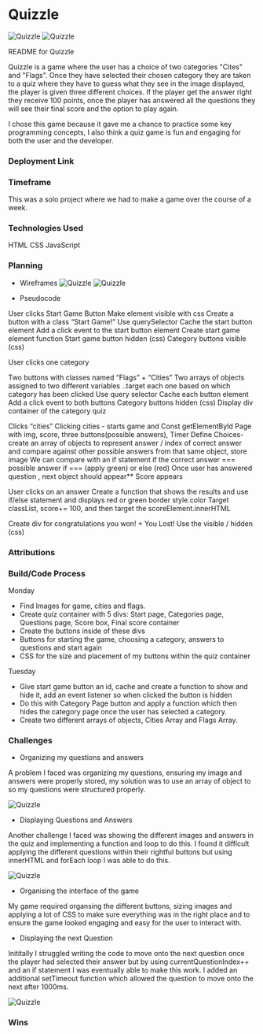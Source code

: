 # Quizzle 

![Quizzle](<README Images/QuizzleGame.png>)
![Quizzle](<README Images/QuestionImage.png>)

README for Quizzle 


Quizzle is a game where the user has a choice of two categories "Cites" and "Flags". Once they have selected their chosen category they are taken to a quiz where they have to guess what they see in the image displayed, the player is given three different choices. If the player get the answer right they receive 100 points, once the player has answered all the questions they will see their final score and the option to play again. 

I chose this game because it gave me a chance to practice some key programming concepts, I also think a quiz game is fun and engaging for both the user and the developer. 

### Deployment Link 

### Timeframe 

This was a solo project where we had to make a game over the course of a week. 

### Technologies Used 
HTML
CSS
JavaScript

### Planning 

- Wireframes 
![Quizzle](<README Images/Wireframe1.png>)
![Quizzle](<README Images/Wireframe2.png>)

- Pseudocode 

User clicks Start Game Button
Make element visible with css 
Create a button with a class “Start Game!”
Use querySelector 
Cache the start button element 
Add a click event to the start button element 
Create start game element function 
Start game button hidden (css)
Category buttons visible (css)

User clicks one category 

Two buttons with classes named “Flags” + “Cities”
Two arrays of objects assigned to two different variables ..target each one based on which category has been clicked 
Use query selector
Cache each button element 
Add a click event to both buttons
Category buttons hidden (css)
Display div container of the category quiz

Clicks “cities” 
Clicking cities - starts game and
Const getElementById
Page with img, score, three buttons(possible answers), Timer
Define Choices- create an array of objects to represent answer / index of correct answer and compare against other possible answers from that same object, store image 
We can compare with an if statement if the correct answer === possible answer if === (apply green) or else (red)
Once user has answered question , next object should appear**
Score appears 

User clicks on an answer
Create a function that shows the results and use if/else statement and displays red or green border style.color
Target classList, score+= 100, and then target the scoreElement.innerHTML


Create div for congratulations you won! + You Lost! 
Use the visible / hidden (css)

### Attributions


### Build/Code Process
Monday
- Find Images for game, cities and flags. 
- Create quiz container with 5 divs: Start page, Categories page, Questions page, Score box, Final score container
- Create the buttons inside of these divs
- Buttons for starting the game, choosing a category, answers to questions and start again 
- CSS for the size and placement of my buttons within the quiz container 

Tuesday 
- Give start game button an id, cache and create a function to show and hide it, add an event listener so when clicked the button is hidden 
- Do this with Category Page button and apply a function which then hides the category page once the user has selected a category. 
- Create two different arrays of objects, Cities Array and Flags Array. 



### Challenges 

- Organizing my questions and answers

A problem I faced was organizing my questions, ensuring my image and answers were properly stored, my solution was to use an array of object to so my questions were structured properly. 

![Quizzle](<README Images/ArrayObjectsQuestions.png>)

- Displaying Questions and Answers 

Another challenge I faced was showing the different images and answers in the quiz and implementing a function and loop to do this. I found it difficult applying the different questions within their rightful buttons but using innerHTML and forEach loop I was able to do this. 

![Quizzle](<README Images/DisplayingQuestions.png>)

- Organising the interface of the game

My game required organsing the different buttons, sizing images and applying a lot of CSS to make sure everything was in the right place and to ensure the game looked engaging and easy for the user to interact with. 

- Displaying the next Question 

Inititally I struggled writing the code to move onto the next question once the player had selected their answer but by using currentQuestionIndex++ and an if statement I was eventually able to make this work. I added an additional setTimeout function which allowed the question to move onto the next after 1000ms. 

![Quizzle](<README Images/DisplayingNextQuestion.png>)

### Wins 



